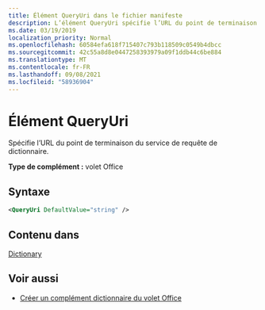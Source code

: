 ```yaml
---
title: Élément QueryUri dans le fichier manifeste
description: L’élément QueryUri spécifie l’URL du point de terminaison pour le service de requête de dictionnaire.
ms.date: 03/19/2019
localization_priority: Normal
ms.openlocfilehash: 60584efa618f715407c793b118509c0549b4dbcc
ms.sourcegitcommit: 42c55a8d8e0447258393979a09f1ddb44c6be884
ms.translationtype: MT
ms.contentlocale: fr-FR
ms.lasthandoff: 09/08/2021
ms.locfileid: "58936904"
---
```

# <a name="queryuri-element"></a>Élément QueryUri

Spécifie l’URL du point de terminaison du service de requête de dictionnaire.

**Type de complément :** volet Office

## <a name="syntax"></a>Syntaxe

```XML
<QueryUri DefaultValue="string" />
```

## <a name="contained-in"></a>Contenu dans

[Dictionary](dictionary.md)

## <a name="see-also"></a>Voir aussi

- [Créer un complément dictionnaire du volet Office](../../word/dictionary-task-pane-add-ins.md)
